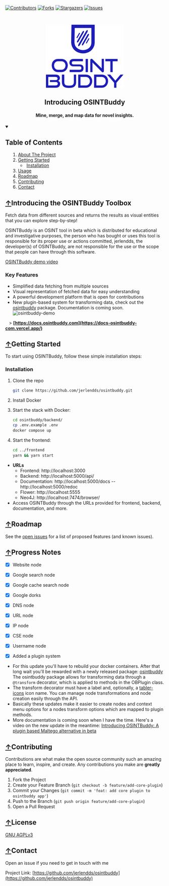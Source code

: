 [![Contributors][contributors-shield]][contributors-url]
[![Forks][forks-shield]][forks-url]
[![Stargazers][stars-shield]][stars-url]
[![Issues][issues-shield]][issues-url]

<br />

<p align="center">
  <a href="https://github.com/jerlendds/osintbuddy">
    <img src="./docs/assets/logo-watermark.svg" height="200px" alt="OSINT Buddy Logo">
  </a>

  <h2 align="center">Introducing OSINTBuddy</h2>

  <h4 align="center">
    Mine, merge, and map data for novel insights.
  </h4>

</p>

<details open="open">
  <summary>
  
  ## Table of Contents

  <ol>
    <li>
      <a href="#about-the-project">About The Project</a>
    </li>
    <li>
      <a href="#getting-started">Getting Started</a>
      <ul>
        <li><a href="#installation">Installation</a></li>
      </ul>
    </li>
    <li><a href="#usage">Usage</a></li>
    <li><a href="#roadmap">Roadmap</a></li>
    <li><a href="#contributing">Contributing</a></li>
    <li><a href="#contact">Contact</a></li>
  </ol>
</details>

## [↑](#Table-of-Contents)Introducing the OSINTBuddy Toolbox

Fetch data from different sources and returns the results
as visual entities that you can explore step-by-step!

OSINTBuddy is an OSINT tool in beta which is distributed
for educational and investigative purposes, the person who has bought
or uses this tool is responsible for its proper use or actions committed,
jerlendds, the developer(s) of OSINTBuddy, are not responsible for the use
or the scope that people can have through this software.

[OSINTBuddy demo video](https://www.youtube.com/watch?v=XKBusfYGL4M)


### Key Features
- Simplified data fetching from multiple sources
- Visual representation of fetched data for easy understanding
- A powerful development platform that is open for contributions
- New plugin-based system for transforming data, check out the [osintbuddy](https://pypi.org/project/osintbuddy/) package. Documentation is coming soon.
![osintbuddy-demo](https://github.com/jerlendds/osintbuddy/assets/29207058/c01357a9-9e55-44e3-9734-c84130bd110b)


&nbsp;&nbsp;&nbsp;\> **[https://docs.osintbuddy.com](https://docs-osintbuddy-com.vercel.app/)**

## [↑](#-Table-of-Contents)Getting Started

To start using OSINTBuddy, follow these simple installation steps:

### Installation

1. Clone the repo
   ```sh
   git clone https://github.com/jerlendds/osintbuddy.git
   ```
2. Install Docker

3. Start the stack with Docker:

   ```sh
   cd osintbuddy/backend/
   cp .env.example .env
   docker compose up
   ```

4. Start the frontend:
   ```sh
   cd ../frontend
   yarn && yarn start
   ```

- **URLs**
  - Frontend: http://localhost:3000
  - Backend: http://localhost:5000/api/
  - Documentation: http://localhost:5000/docs -- http://localhost:5000/redoc
  - Flower: http://localhost:5555
  - Neo4J: http://localhost:7474/browser/
- Access OSINTBuddy through the URLs provided for frontend, backend, documentation, and more.

## [↑](#-Table-of-Contents)Roadmap

See the [open issues](https://github.com/jerlendds/osintbuddy/issues) for a list of proposed features (and known issues).

## [↑](#-Table-of-Contents)Progress Notes

- [x] Website node
- [x] Google search node
- [x] Google cache search node
- [x] Google dorks
- [x] DNS node
- [x] URL node
- [x] IP node
- [x] CSE node
- [x] Username node

- [x] Added a plugin system
-  For this update you'll have to rebuild your docker containers. After that long wait you'll be rewarded with a newly released package: [osintbuddy](https://pypi.org/project/osintbuddy/)  
    The osintbuddy package allows for transforming data through a `@transform` decorator, which is applied to methods in the OBPlugin class.
- The transform decorator must have a label and, optionally, a [tabler-icons](https://tabler-icons.io/) icon name. You can manage node transformations and node creation easily through the API.
-  Basically these updates make it easier to create nodes and context menu options for a nodes transform options which are mapped to plugin methods.
- More documentation is coming soon when I have the time.
  Here's a video on the new update in the meantime: [Introducing OSINTBuddy: A plugin based Maltego alternative in beta](https://www.youtube.com/watch?v=XKBusfYGL4M)
  



## [↑](#-Table-of-Contents)Contributing

Contributions are what make the open source community such an amazing place to learn, inspire, and create. Any contributions you make are **greatly appreciated**.

1. Fork the Project
2. Create your Feature Branch (`git checkout -b feature/add-core-plugin`)
3. Commit your Changes (`git commit -m 'feat: add core plugin to osintbuddy app'`)
4. Push to the Branch (`git push origin feature/add-core-plugin`)
5. Open a Pull Request


## [↑](#-Table-of-Contents)License

[GNU AGPLv3](https://choosealicense.com/licenses/gpl-3.0/)


## [↑](#-Table-of-Contents)Contact

Open an issue if you need to get in touch with me

Project Link: [https://github.com/jerlendds/osintbuddy](https://github.com/jerlendds/osintbuddy)


[contributors-shield]: https://img.shields.io/github/contributors/jerlendds/osintbuddy.svg?style=for-the-badge
[contributors-url]: https://github.com/jerlendds/osintbuddy/graphs/contributors
[forks-shield]: https://img.shields.io/github/forks/jerlendds/osintbuddy.svg?style=for-the-badge
[forks-url]: https://github.com/jerlendds/osintbuddy/network/members
[stars-shield]: https://img.shields.io/github/stars/jerlendds/osintbuddy.svg?style=for-the-badge
[stars-url]: https://github.com/jerlendds/osintbuddy/stargazers
[issues-shield]: https://img.shields.io/github/issues/jerlendds/osintbuddy.svg?style=for-the-badge
[issues-url]: https://github.com/jerlendds/osintbuddy/issues
